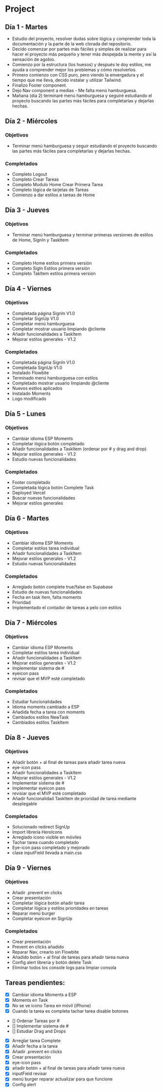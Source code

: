 # Project

## Día 1 - Martes

- Estudio del proyecto, resolver dudas sobre lógica y comprender toda la documentación y la parte de la web clorada del repositorio.
- Decido comenzar por partes más fáciles y simples de realizar para hacer el proyecto más pequeño y tener más despejada la mente y así la sensación de agobio.
- Comienzo por la estructura (los huesos) y después le doy estilos, me ayuda a comprender mejor los problemas y cómo resolverlos.
- Primero comienzo con CSS puro, pero viendo la envergadura y el tiempo que me lleva, decido instalar y utilizar Tailwind.
- Finalizo Footer component.
- Dejo Nav component a medias - Me falta menú hamburguesa.
- Mañana (día 2) terminaré menú hamburguesa y seguiré estudiando el proyecto buscando las partes más fáciles para completarlas y dejarlas hechas.

## Día 2 - Miércoles

### Objetivos

- Terminar menú hamburguesa y seguir estudiando el proyecto buscando las partes más fáciles para completarlas y dejarlas hechas.

### Completados

- Completo Logout
- Completo Crear Tareas
- Completo Modulo Home Crear Primera Tarea
- Completo lógica de tarjetas de Tareas
- Comienzo a dar estilos a tareas de Home

## Día 3 - Jueves

### Objetivos

- Terminar menú hamburguesa y terminar primeras versiones de estilos de Home, SignIn y TaskItem

### Completados

- Completo Home estilos primera versión
- Completo SigIn Estilos primera versión
- Completo TakItem estilos primera versión

## Día 4 - Viernes

### Objetivos

- Completada página SignIn V1.0
- Completar SignUp V1.0
- Completar menú hamburguesa
- Completar mostrar usuario limpiando @cliente
- Añadir funcionalidades a TaskItem
- Mejorar estilos generales - V1.2

### Completados

- Completada página SignIn V1.0
- Completada SignUp V1.0
- Instalado Flowbite
- Terminado menú hamburguesa con estilos
- Completado mostrar usuario limpiando @cliente
- Nuevos estilos aplicados
- Instalado Moments
- Logo modificado

## Día 5 - Lunes

### Objetivos

- Cambiar idioma ESP Moments
- Completar lógica botón completado
- Añadir funcionalidades a TaskItem (ordenar por # y drag and drop)
- Mejorar estilos generales - V1.2
- Estudio nuevas funcionalidades

### Completados

- Footer completado
- Completada lógica botón Complete Task
- Deployed Vercel
- Buscar nuevas funcionalidades
- Mejorar estilos generales

## Día 6 - Martes

### Objetivos

- Cambiar idioma ESP Moments
- Completar estilos tarea individual
- Añadir funcionalidades a TaskItem
- Mejorar estilos generales - V1.2
- Estudio nuevas funcionalidades

### Completados

- Arreglado botón complete true/false en Supabase
- Estudio de nuevas funcionalidades
- Fecha en task item, falta moments
- Prioridad
- Implementado el contador de tareas a pelo con estilos

## Día 7 - Miércoles

### Objetivos

- Cambiar idioma ESP Moments
- Completar estilos tarea individual
- Añadir funcionalidades a TaskItem
- Mejorar estilos generales - V1.2
- Implementar sistema de #
- eyeicon pass
- revisar que el MVP esté completado

### Completados

- Estudiar funcionalidades
- Idioma moments cambiado a ESP
- Añadida fecha a tarea con moments
- Cambiados estilos NewTask
- Cambiados estilos TaskItem

## Día 8 - Jueves

### Objetivos

- Añadir botón + al final de tareas para añadir tarea nueva
- eye-icon pass
- Añadir funcionalidades a TaskItem
- Mejorar estilos generales - V1.2
- Implementar sistema de #
- Implementar eyeicon pass
- revisiar que el MVP esté completado
- Añadir funcionalidad TaskItem de prioridad de tarea mediante desplegable

### Completados

- Solucionado redirect SignUp
- Import libreria HeroIcons
- Arreglado icono visible en móviles
- Tachar tarea cuando completado
- Eye-icon pass completado y mejorado
- clase inputField llevada a main.css

## Día 9 - Viernes

### Objetivos

- Añadir .prevent en clicks
- Crear presentación
- Completar lógica botón añadir tarea
- Completar lógica y estilos prioridades en tareas
- Reparar menú burger
- Completar eyeicon en SignUp

### Completados

- Crear presentación
- Prevent en clicks añadido
- Reparar Nav, crearlo sin Flowbite
- Añadido botón + al final de tareas para añadir tarea nueva
- Config alert libreria y botón delete Task
- Eliminar todos los console logs para limpiar consola

## Tareas pendientes:

- [x] Cambiar idioma Moments a ESP
- [x] Moments en Task
- [x] No se ve icono Tarea en móvil (iPhone)
- [x] Cuando la tarea es completa tachar tarea disable botones
- [] Ordenar Tareas por #
- [] Implementar sistema de #
- [] Estudiar Drag and Drops
- [x] Arreglar tarea Complete
- [x] Añadir fecha a la tarea
- [x] Añadir .prevent en clicks
- [x] Crear presentación
- [x] eye-icon pass
- [x] añadir botón + al final de tareas para añadir tarea nueva
- [x] inputField revisar
- [x] menú burger reparar actualizar para que funcione
- [x] Config alert
